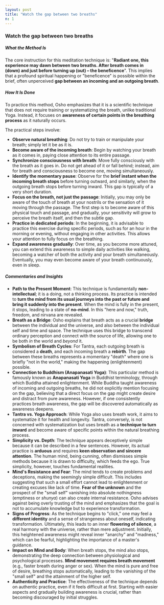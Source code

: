 ```yaml
---
layout: post
title: "Watch the gap between two breaths"
n: 1
---
```

### Watch the gap between two breaths

##### What the Method Is

The core instruction for this meditation technique is: "**Radiant one, this experience may dawn between two breaths. After breath comes in (down) and just before turning up (out) – the beneficence**". This implies that a profound spiritual happening or "beneficence" is possible within the brief, often unperceived **gap between an incoming and an outgoing breath**.

##### How It Is Done

To practice this method, Osho emphasizes that it is a scientific technique that does not require training or systematizing the breath, unlike traditional Yoga. Instead, it focuses on **awareness of certain points in the breathing process** as it naturally occurs.

The practical steps involve:

- **Observe natural breathing**: Do not try to train or manipulate your breath; simply let it be as it is.
- **Become aware of the incoming breath**: Begin by watching your breath as it comes in, paying close attention to its entire passage.
- **Synchronize consciousness with breath**: Move fully consciously with the breath as it goes in. Do not get ahead of it or fall behind; instead, aim for breath and consciousness to become one, moving simultaneously.
- **Identify the momentary pause**: Observe for the **brief instant when the incoming breath stops** before turning outward, and similarly, when the outgoing breath stops before turning inward. This gap is typically of a very short duration.
- **Focus on the breath, not just the passage**: Initially, you may only be aware of the touch of breath at your nostrils or the sensation of it moving through the passage. The first step is to become aware of this physical touch and passage, and gradually, your sensitivity will grow to perceive the breath itself, and then the subtle gap.
- **Practice in dedicated periods**: In the beginning, it is advisable to practice this exercise during specific periods, such as for an hour in the morning or evening, without engaging in other activities. This allows your attention to fully focus on the breathing.
- **Expand awareness gradually**: Over time, as you become more attuned, you can extend this awareness to simple daily activities like walking, becoming a watcher of both the activity and your breath simultaneously. Eventually, you may even become aware of your breath continuously, even in sleep.

##### Commentaries and Insights

- **Path to the Present Moment**: This technique is fundamentally **non-intellectual**; it is a doing, not a thinking process. Its practice is intended to **turn the mind from its usual journeys into the past or future and bring it suddenly into the present**. When the mind is fully in the present, it stops, leading to a state of **no-mind**. In this "here and now," truth, freedom, and nirvana are revealed.
- **Breath as a Bridge**: Osho explains that breath acts as a crucial **bridge** between the individual and the universe, and also between the individual self and time and space. The technique uses this bridge to transcend ordinary perception and connect with the source of life, allowing one to be both _in_ the world and _beyond_ it.
- **Symbolism of Breath Cycles**: For Tantra, each outgoing breath is considered a **death**, and each incoming breath a **rebirth**. The gap between these breaths represents a momentary "death" where one is briefly "not in the world," making the happening (enlightenment) possible.
- **Connection to Buddhism (Anapanasati Yoga)**: This particular method is famously known as **Anapanasati Yoga** in Buddhist terminology, through which Buddha attained enlightenment. While Buddha taught awareness of incoming and outgoing breaths, he did not explicitly mention focusing on the gap, believing that a direct focus on the gap might create desire and distract from pure awareness. However, if one consistently practices breath awareness, the gap will be discovered automatically as awareness deepens.
- **Tantra vs. Yoga Approach**: While Yoga also uses breath work, it aims to systematize it for health and longevity. Tantra, conversely, is not concerned with systematization but uses breath as a **technique to turn inward** and become aware of specific points within the natural breathing process.
- **Simplicity vs. Depth**: The technique appears deceptively simple because it can be described in a few sentences. However, its actual practice is **arduous** and requires **keen observation and sincere attention**. The human mind, being cunning, often dismisses simple methods because it is drawn to difficulty, which feeds the ego. True simplicity, however, touches fundamental realities.
- **Mind's Resistance and Fear**: The mind tends to create problems and deceptions, making the seemingly simple difficult. This includes suggesting that such a small effort cannot lead to enlightenment or creating excuses like lack of time. **Fear of the unknown** and the prospect of the "small self" vanishing into absolute nothingness (emptiness or _shunya_) can also create internal resistance. Osho advises against being overly trusting of the mind and emphasizes that the goal is not to accumulate knowledge but to experience transformation.
- **Signs of Progress**: As the technique begins to "click," one may feel a **different identity** and a sense of strangeness about oneself, indicating transformation. Ultimately, this leads to an inner **flowering of silence**, a real harmony with the universe, rather than mere adjustment. Initially, this heightened awareness might reveal inner "anarchy" and "madness," which can be fearful, highlighting the importance of a master's guidance.
- **Impact on Mind and Body**: When breath stops, the mind also stops, demonstrating the deep connection between physiological and psychological processes. **Mind movement requires breath movement** (e.g., faster breath during anger or sex). When the mind is pure and free of desire, breathing stops automatically, leading to the vanishing of the "small self" and the attainment of the higher self.
- **Authenticity and Practice**: The effectiveness of the technique depends on authentic practice, even if it feels difficult at first. Starting with easier aspects and gradually building awareness is crucial, rather than becoming discouraged by initial struggles. 